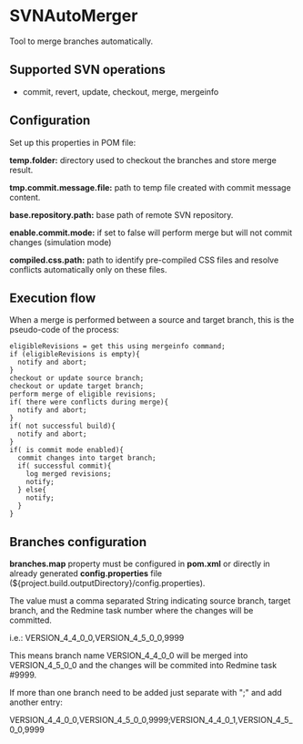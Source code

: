 # SVNAutoMerger

Tool to merge branches automatically.

## Supported SVN operations

- commit, revert, update, checkout, merge, mergeinfo

## Configuration

Set up this properties in POM file:

**temp.folder:** directory used to checkout the branches and store merge result.

**tmp.commit.message.file:** path to temp file created with commit message content.

**base.repository.path:** base path of remote SVN repository.

**enable.commit.mode:** if set to false will perform merge but will not commit changes (simulation mode)

**compiled.css.path:** path to identify pre-compiled CSS files and resolve conflicts automatically only on these files.  

## Execution flow

When a merge is performed between a source and target branch, this is the pseudo-code of the process:

```
eligibleRevisions = get this using mergeinfo command;
if (eligibleRevisions is empty){
  notify and abort;
}
checkout or update source branch;
checkout or update target branch;
perform merge of eligible revisions;
if( there were conflicts during merge){
  notify and abort;
}
if( not successful build){
  notify and abort;
}
if( is commit mode enabled){
  commit changes into target branch;
  if( successful commit){
    log merged revisions;
    notify;
  } else{
    notify;
  }
}
```

## Branches configuration

**branches.map** property must be configured in **pom.xml** or directly in already generated **config.properties** file (${project.build.outputDirectory}/config.properties).

The value must a comma separated String indicating source branch, target branch, and the Redmine task number where the changes will be committed.

i.e.: VERSION_4_4_0_0,VERSION_4_5_0_0,9999

This means branch name VERSION_4_4_0_0 will be merged into VERSION_4_5_0_0 and the changes will be commited into Redmine task #9999.

If more than one branch need to be added just separate with ";" and add another entry:

VERSION_4_4_0_0,VERSION_4_5_0_0,9999;VERSION_4_4_0_1,VERSION_4_5_0_0,9999

